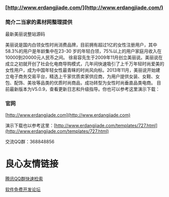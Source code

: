 ### [http://www.erdangjiade.com/](http://www.erdangjiade.com/)


### 简介二当家的素材网整理提供

最新美丽说整站源码

美丽说是国内白领女性时尚消费品牌，目前拥有超过1亿的女性注册用户，其中58.3%的用户是年龄集中在23-30 岁的年轻白领，75%以上的用户家庭月收入在10000到20000元人民币之间。
徐易容先生于2009年11月创立美丽说。美丽说在成立之初就开创了社会化电商导购模式，几年间快速吸引了上千万年轻时尚爱美的女性用户，成为中国年轻女性最青睐的时尚风向标。2013年11月，美丽说开始建立电子商务交易平台，精选上千家优质卖家供应商，为用户提供女装、女鞋、女包、配饰、美妆等品类的优质时尚商品，成功转型为女性时尚垂直品类电商。
目前最新版本为V5.0.9，查看更新日志和升级指导。你也可以参考这里演示下载：


### 官网


[http://www.erdangjiade.com](http://www.erdangjiade.com)

演示下载也以参考这里：[http://www.erdangjiade.com/templates/727.html](http://www.erdangjiade.com/templates/727.html)

交流QQ群：368848856


 # 良心友情链接

[腾讯QQ群快速检索](http://u.720life.cn/s/8cf73f7c)

[软件免费开发论坛](http://u.720life.cn/s/bbb01dc0)